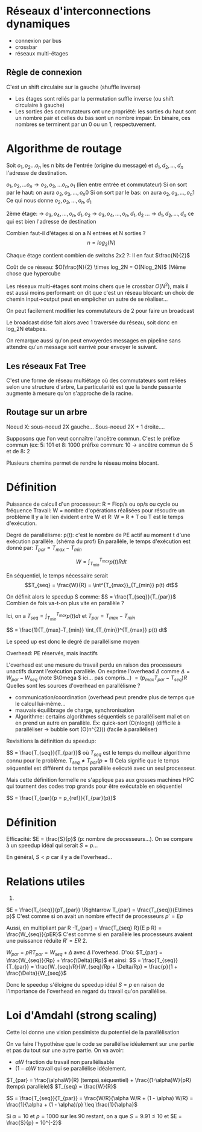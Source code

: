 # Réseaux d'interconnections dynamiques
- connexion par bus
- crossbar
- réseaux multi-étages

## Règle de connexion

C'est un shift circulaire sur la gauche (shuffle inverse)

- Les étages sont reliés par la permutation suffle inverse (ou shift circulaire à gauche)
- Les sorties des commutateurs ont une propriété: les sorties du haut sont un nombre pair et celles du bas sont un nombre impair. En binaire, ces nombres se terminent par un 0 ou un 1, respectuvement.

# Algorithme de routage

Soit $o_1, o_2\dots o_n$ les n bits de l'entrée (origine du message) et $d_1, d_2, \dots, d_n$ l'adresse de destination.

$o_1, o_2,\dots o_n \rightarrow o_2, o_3, \dots o_n, o_1$ (lien entre entrée et commutateur)
Si on sort par le haut: on aura $o_2, o_3, \dots, o_n 0$
Si on sort par le bas: on aura $o_2, o_3, \dots, o_n 1$
Ce qui nous donne $o_2, o_3, \dots, o_n, d_1$

2ème étage:
-> $o_3, o_4, \dots, o_n, d_1, o_2$
-> $o_3, o_4, \dots, o_n, d_1, d_2$
...
-> $d_1, d_2, ..., d_n$ ce qui est bien l'adresse de destination

Combien faut-il d'étages si on a N entrées et N sorties ?
$$n = log_2(N)$$

Chaque étage contient combien de switchs 2x2 ?:
Il en faut $\frac{N}{2}$

Coût de ce réseau: $O(\frac{N}{2} \times log_2N = O(Nlog_2N)$ (Même chose que hypercube

Les réseaux multi-étages sont moins chers que le crossbar $O(N^{2})$, mais il est aussi moins performant: on dit que c'est un réseau blocant: un choix de chemin input->output peut en empêcher un autre de se réaliser...

On peut facilement modifier les commutateurs de 2 pour faire un broadcast


Le broadcast ddse fait alors avec 1 traversée du réseau, soit donc en log_2N étabpes.

On remarque aussi qu'on peut envoyerdes messages en pipeline sans attendre qu'un message soit earrivé pour envoyer le suivant.


## Les réseaux Fat Tree

C'est une forme de réseau multiétage où des commutateurs sont reliées selon une structure d'arbre, La particularité est que la bande passante augmente à mesure qu'on s'approche de la racine.

## Routage sur un arbre

Noeud X: sous-noeud 2X gauche... Sous-noeud 2X + 1 droite....

Supposons que l'on veut connaître l'ancêtre commun. C'est le préfixe commun (ex: 5: 101 et 8: 1000 préfixe commun: 10 -> ancêtre commun de 5 et de 8: 2

Plusieurs chemins permet de rendre le réseau moins blocant.

# Définition

Puissance de calcull d'un processeur: R = Flop/s ou op/s ou cycle ou fréquence
Travail: W = nombre d'opérations réalisées pour résoudre un problème
Il y a le lien évident entre W et R:
W = R * T où T est le temps d'exécution.

Degré de parallélisme: p(t): c'est le nombre de PE actif au moment t d'une exécution parallèle. (shéma du prof) En parallèle, le temps d'exécution est donné par: $T_{par} = T_{max} - T_{min}$

$$W = \int_{T_{min}}^{T_{max}} p(t)Rdt$$

En séquentiel, le temps nécessaire serait
$$T_{seq} = \frac{W}{R} = \int^{T_{max}}_{T_{min}} p(t) dt$$

On définit alors le speedup S comme:
$S = \frac{T_{seq}}{T_{par}}$
Combien de fois va-t-on plus vite en parallèle ?

Ici, on a $T_{seq} = \int_{T_{min}}^{T_{max}} p(t) dt$ et $T_{par} = T_{max} - T_{min}$


$S = \frac{1}{T_{max}-T_{min}} \int_{T_{min}}^{T_{max}} p(t) dt$

Le speed up est donc le degré de parallélisme moyen

Overhead: PE réservés, mais inactifs

L'overhead est une mesure du travail perdu en raison des processeurs unactifs durant l'exécution parallèle.
On exprime l'overhead $\Delta$ comme
$\Delta = W_{par} - W_{seq}$ (note $\Omega $ ici... pas compris...)
$=(p_{max}T_{par} - T_{seq}) R$
Quelles sont les sources d'overhead en parallélisme ?
- communication/coordination (overhead peut prendre plus de temps que le calcul lui-même...
- mauvais équilibrage de charge, synchronisation
- Algorithme: certains algorithmes séquentiels se parallélisent mal et on en prend un autre en parallèle. Ex: quick-sort (O(nlogn)) (difficile à paralléliser -> bubble sort (O(n^{2})) (facile à paralléliser)

Revisitions la définition du speedup:

$S = \frac{T_{seq}}{T_{par}}$ où $T_{seq}$ est le temps du meilleur algorithme connu pour le problème. $T_{seq} \neq T_{par} (p=1)$ Cela signifie que le temps séquentiel est différent du temps parallèle exécuté avec un seul processeur.

Mais cette définition formelle ne s'applique pas aux grosses machines HPC qui tournent des codes trop grands pour être exécutable en séquentiel

$S = \frac{T_{par}(p = p_{ref}}{T_{par}(p)}$

# Définition
Efficacité:
$E = \frac{S}{p}$ (p: nombre de processeurs...). On se compare à un speedup idéal qui serait $S = p$...

En général, $S \lt p$ car il y a de l'overhead...

# Relations utiles

1.
$E = \frac{T_{seq}}{pT_{par}} \Rightarrow T_{par} = \frac{T_{seq}}{E\times p}$ C'est comme si on avait un nombre effectif de processeurs $p' = Ep$

Aussi, en multipliant par R
-T_{par} = \frac{T_{seq} R}{E p R} = \frac{W_{seq}}{pER}$ C'est comme si en parallèle les processeurs avaient une puissance réduite $R' = ER$
2.

$W_{par} = pRT_{par} = W_{seq} + \Delta$ avec $\Delta$ l'overhead. D'où:
$T_{par} = \frac{W_{seq}}{Rp} + \frac{\Delta}{Rp}$ et ainsi:
$S = \frac{T_{seq}}{T_{par}} = \frac{W_{seq}/R}{W_{seq}/Rp + \Delta/Rp} = \frac{p}{1 + \frac{\Delta}{W_{seq}}$

Donc le speedup s'éloigne du speedup idéal $S = p$ en raison de l'importance de l'overhead en regard du travail qu'on parallélise.

# Loi d'Amdahl (strong scaling)

Cette loi donne une vision pessimiste du potentiel de la parallélisation

On va faire l'hypothèse que le code se parallélise idéalement sur une partie et pas du tout sur une autre partie. On va avoir:
- $\alpha W$ fraction du travail non parallélisable
- $(1-\alpha) W$ travail qui se parallélise idéalement.

$T_{par} = \frac{\alphaW}{R} (temps\ séquentiel) + \frac{(1-\alpha)W}{pR} (temps\ parallèle)$
$T_{seq} = \frac{W}{R}$

$S = \frac{T_{seq}}{T_{par}} = \frac{W/R}{\alpha W/R + (1 - \alpha) W/R} = \frac{1}{\alpha + (1 - \alpha)/p} \leq \frac{1}{\alpha}$

Si $\alpha = 10%$ et $p = 1000$ sur les $90%$ restant, on a que $S = 9.91 \leq 10$ et $E = \frac{S}{p} = 10^{-2}$
